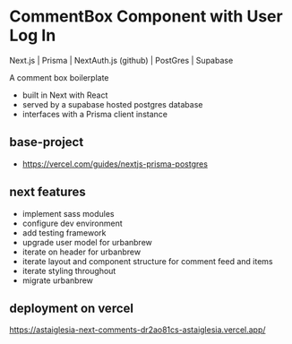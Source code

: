 # CommentBox Component with User Log In 
Next.js | Prisma | NextAuth.js (github) | PostGres | Supabase 

A comment box boilerplate 
- built in Next with React
- served by a supabase hosted postgres database 
- interfaces with a Prisma client instance

## base-project
- https://vercel.com/guides/nextjs-prisma-postgres

## next features
- implement sass modules
- configure dev environment
- add testing framework
- upgrade user model for urbanbrew
- iterate on header for urbanbrew
- iterate layout and component structure for comment feed and items
- iterate styling throughout
- migrate urbanbrew

## deployment on vercel
https://astaiglesia-next-comments-dr2ao81cs-astaiglesia.vercel.app/
